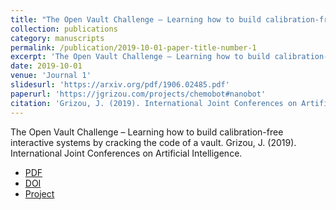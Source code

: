```yaml
---
title: "The Open Vault Challenge – Learning how to build calibration-free interactive systems by cracking the code of a vault."
collection: publications
category: manuscripts
permalink: /publication/2019-10-01-paper-title-number-1
excerpt: 'The Open Vault Challenge – Learning how to build calibration-free interactive systems by cracking the code of a vault.'
date: 2019-10-01
venue: 'Journal 1'
slidesurl: 'https://arxiv.org/pdf/1906.02485.pdf'
paperurl: 'https://jgrizou.com/projects/chemobot#nanobot'
citation: 'Grizou, J. (2019). International Joint Conferences on Artificial Intelligence.'
---
```

The Open Vault Challenge – Learning how to build calibration-free interactive systems by cracking the code of a vault. Grizou, J. (2019). International Joint Conferences on Artificial Intelligence.

- [PDF](https://arxiv.org/pdf/1906.02485.pdf)  
- [DOI](https://doi.org/10.24963/ijcai.2019/942)  
- [Project](https://jgrizou.com/projects/vault)
